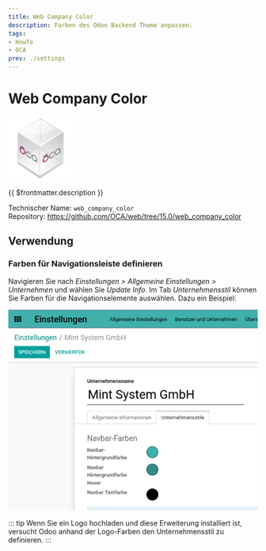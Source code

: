```yaml
---
title: Web Company Color
description: Farben des Odoo Backend Theme anpassen.
tags:
- HowTo
- OCA
prev: ./settings
---
```

# Web Company Color
![icon_oca_app](attachments/icon_oca_app.png)

{{ $frontmatter.description }}

Technischer Name: `web_company_color`\
Repository: <https://github.com/OCA/web/tree/15.0/web_company_color>

## Verwendung

### Farben für Navigationsleiste definieren

Navigieren Sie nach *Einstellungen > Allgemeine Einstellungen > Unternehmen* und wählen Sie *Update Info*. Im Tab *Unternehmensstil* können Sie Farben für die Navigationselemente auswählen. Dazu ein Beispiel:

![](attachments/Web%20Company%20Color.png)

::: tip
Wenn Sie ein Logo hochladen und diese Erweiterung installiert ist, versucht Odoo anhand der Logo-Farben den Unternehmensstil zu definieren.
:::
